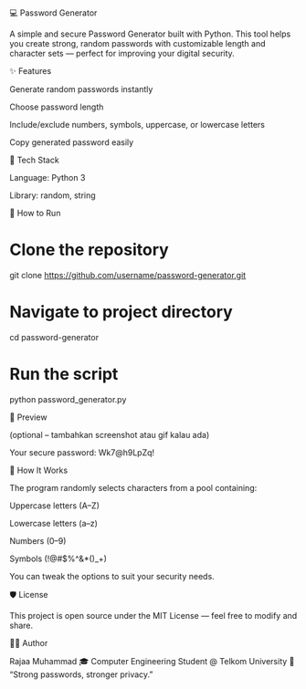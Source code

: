💻 Password Generator

A simple and secure Password Generator built with Python.
This tool helps you create strong, random passwords with customizable length and character sets — perfect for improving your digital security.

✨ Features

Generate random passwords instantly

Choose password length

Include/exclude numbers, symbols, uppercase, or lowercase letters

Copy generated password easily

🧩 Tech Stack

Language: Python 3

Library: random, string

🚀 How to Run
# Clone the repository
git clone https://github.com/username/password-generator.git

# Navigate to project directory
cd password-generator

# Run the script
python password_generator.py

📸 Preview

(optional – tambahkan screenshot atau gif kalau ada)

Your secure password: Wk7@h9LpZq!

🧠 How It Works

The program randomly selects characters from a pool containing:

Uppercase letters (A–Z)

Lowercase letters (a–z)

Numbers (0–9)

Symbols (!@#$%^&*()_+)

You can tweak the options to suit your security needs.

🛡️ License

This project is open source under the MIT License — feel free to modify and share.

👨‍💻 Author

Rajaa Muhammad
🎓 Computer Engineering Student @ Telkom University
💬 “Strong passwords, stronger privacy.”
